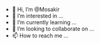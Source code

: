 - 👋 Hi, I’m @Mosakir
- 👀 I’m interested in ...
- 🌱 I’m currently learning ...
- 💞️ I’m looking to collaborate on ...
- 📫 How to reach me ...

<!---
Mosakir/Mosakir is a ✨ special ✨ repository because its `README.md` (this file) appears on your GitHub profile.
You can click the Preview link to take a look at your changes.
--->
